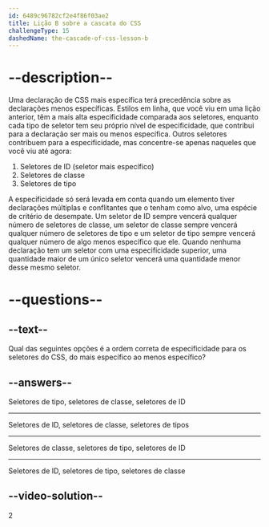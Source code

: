 ```yaml
---
id: 6489c96782cf2e4f86f03ae2
title: Lição B sobre a cascata do CSS
challengeType: 15
dashedName: the-cascade-of-css-lesson-b
---
```


# --description--

Uma declaração de CSS mais específica terá precedência sobre as declarações menos específicas. Estilos em linha, que você viu em uma lição anterior, têm a mais alta especificidade comparada aos seletores, enquanto cada tipo de seletor tem seu próprio nível de especificidade, que contribui para a declaração ser mais ou menos específica. Outros seletores contribuem para a especificidade, mas concentre-se apenas naqueles que você viu até agora:

1. Seletores de ID (seletor mais específico)
2. Seletores de classe
3. Seletores de tipo

A especificidade só será levada em conta quando um elemento tiver declarações múltiplas e conflitantes que o tenham como alvo, uma espécie de critério de desempate. Um seletor de ID sempre vencerá qualquer número de seletores de classe, um seletor de classe sempre vencerá qualquer número de seletores de tipo e um seletor de tipo sempre vencerá qualquer número de algo menos específico que ele. Quando nenhuma declaração tem um seletor com uma especificidade superior, uma quantidade maior de um único seletor vencerá uma quantidade menor desse mesmo seletor.

# --questions--

## --text--

Qual das seguintes opções é a ordem correta de especificidade para os seletores do CSS, do mais específico ao menos específico?

## --answers--

Seletores de tipo, seletores de classe, seletores de ID

---

Seletores de ID, seletores de classe, seletores de tipos

---

Seletores de classe, seletores de tipo, seletores de ID

---

Seletores de ID, seletores de tipo, seletores de classe

## --video-solution--

2
